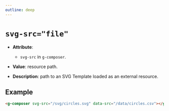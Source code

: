 ```yaml
---
outline: deep
---
```


# `svg-src="file"`

- **Attribute**:
  - `svg-src` in `g-composer`.

- **Value**: resource path.

- **Description**: path to an SVG Template loaded as an external resource.

## Example


```html
<g-composer svg-src="/svg/circles.svg" data-src="/data/circles.csv"></g-composer>
```

<g-composer svg-src="/svg/circles.svg" data-src="/data/circles.json"></g-composer>

